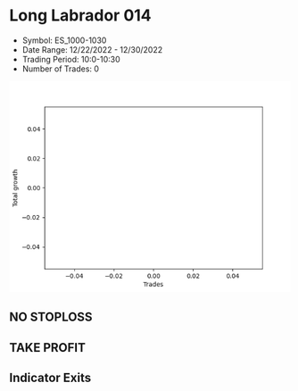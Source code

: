 # Long Labrador 014 
- Symbol: ES_1000-1030
- Date Range: 12/22/2022 - 12/30/2022
- Trading Period: 10:0-10:30
- Number of Trades: 0

![Plot](LongLabrador014ES_1000-1030.png)
## NO STOPLOSS














## TAKE PROFIT











## Indicator Exits

